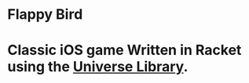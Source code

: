 # Flappy Bird
# Classic iOS game Written in Racket using the [Universe Library](https://docs.racket-lang.org/teachpack/2htdpuniverse.html).
